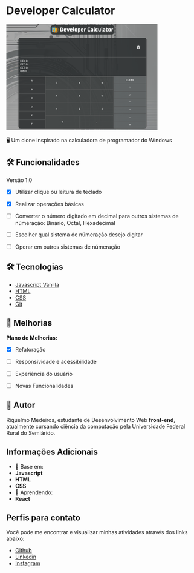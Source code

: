 
# Developer Calculator


![Dev Calculator](.github/projetocalcu.png)

🖥 Um clone inspirado na calculadora de programador do Windows


## 🛠 Funcionalidades
Versão 1.0
- [x] Utilizar clique ou leitura de teclado
- [x] Realizar operações básicas
- [ ] Converter o número digitado em decimal para outros sistemas de númeração: Binário, Octal, Hexadecimal
- [ ] Escolher qual sistema de númeração desejo digitar
- [ ] Operar em outros sistemas de númeração 


## 🛠 Tecnologias

- <a href="https://developer.mozilla.org/pt-BR/docs/Web/JavaScript">Javascript Vanilla</a>
- <a href="https://developer.mozilla.org/pt-BR/docs/Web/HTML">HTML</a>
- <a href="https://developer.mozilla.org/pt-BR/docs/Web/CSS">CSS</a>
- <a href="https://git-scm.com/">Git</a>
##  📝  Melhorias
**Plano de Melhorias:**
- [x] Refatoração
- [ ]  Responsividade e acessibilidade
- [ ]  Experiência do usuário
- [ ]  Novas Funcionalidades 


## 🚀 Autor
Riquelmo Medeiros, estudante de Desenvolvimento Web **front-end**, atualmente cursando ciência da computação pela Universidade Federal Rural do Semiárido.

## Informações Adicionais

- 🧠 Base em:
- **Javascript**
- **HTML**
- **CSS**    
- 📘 Aprendendo:
- **React**








## Perfis para contato
Você pode me encontrar e visualizar minhas atividades através dos links abaixo:
- <a href="https://github.com/RickM19">Github</a>
- <a href="https://www.linkedin.com/in/riquelmo-medeiros-5a1304288/">Linkedin</a>
- <a href="https://www.instagram.com/riquelmo_rick/">Instagram</a>
